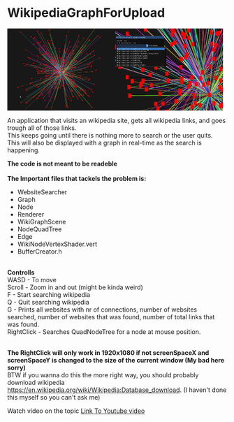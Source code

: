 # WikipediaGraphForUpload

<div style="display:flex;">
  <img src="https://github.com/Jason-Diesel/WikipediaGraph/blob/master/GrapgImagesForReadme/Graph1.PNG" alt="Image 1" style="width:49%;">
  <img src="https://github.com/Jason-Diesel/WikipediaGraph/blob/master/GrapgImagesForReadme/Graph2.PNG" alt="Image 2" style="width:49%;">
</div>

An application that visits an wikipedia site, gets all wikipedia links, and goes trough all of those links.
<br>
This keeps going until there is nothing more to search or the user quits.
<br>
This will also be displayed with a graph in real-time as the search is happening.
<br>

<strong>The code is not meant to be readeble</strong>
<br><br>
<strong>The Important files that tackels the problem is: </strong>
<ul>
  <li>WebsiteSearcher</li>
  <li>Graph</li>
  <li>Node</li>
  <li>Renderer</li>
  <li>WikiGraphScene</li>
  <li>NodeQuadTree</li>
  <li>Edge</li>
  <li>WikiNodeVertexShader.vert</li>
  <li>BufferCreator.h</li>
</ul> 
<br>
<strong>Controlls</strong><br>
WASD - To move<br>
Scroll - Zoom in and out (might be kinda weird)<br>
F - Start searching wikipedia<br>
Q - Quit searching wikipedia<br>
G - Prints all websites with nr of connections, number of websites searched, number of websites that was found, number of total links that was found.<br>
RightClick - Searches QuadNodeTree for a node at mouse position.<br><br>

<strong>The RightClick will only work in 1920x1080 if not screenSpaceX and screenSpaceY is changed to the size of the current window (My bad here sorry)</strong>
<br>
BTW if you wanna do this the more right way, you should probably download wikipedia https://en.wikipedia.org/wiki/Wikipedia:Database_download. (I haven't done this myself so you can't ask me)

Watch video on the topic
<a href="https://youtu.be/Rvapb45jigU">Link To Youtube video</a>
<br>


